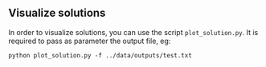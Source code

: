 ## Visualize solutions

In order to visualize solutions, you can use the script `plot_solution.py`.
It is required to pass as parameter the output file, eg:
```
python plot_solution.py -f ../data/outputs/test.txt
```